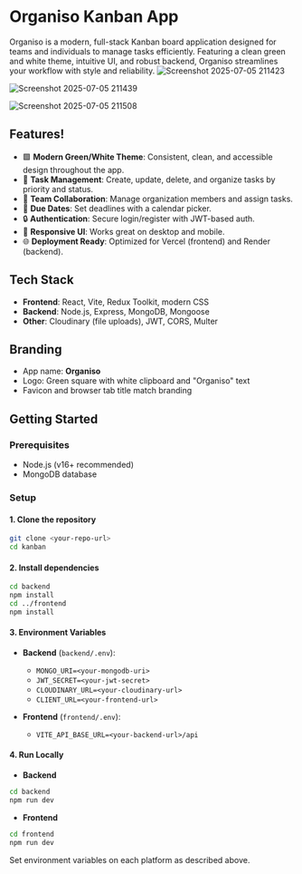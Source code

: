 # Organiso Kanban App

Organiso is a modern, full-stack Kanban board application designed for teams and individuals to manage tasks efficiently. Featuring a clean green and white theme, intuitive UI, and robust backend, Organiso streamlines your workflow with style and reliability.
![Screenshot 2025-07-05 211423](https://github.com/user-attachments/assets/5542c2ae-5da5-46cb-b0a7-03d0289dc1ee)

![Screenshot 2025-07-05 211439](https://github.com/user-attachments/assets/b5bbadb3-4fdb-4534-8426-9954d2eac6b3)

![Screenshot 2025-07-05 211508](https://github.com/user-attachments/assets/ec0c251b-eb65-4c0e-bd75-e7ff5ac33f1c)


## Features!

- 🟩 **Modern Green/White Theme**: Consistent, clean, and accessible design throughout the app.
- 📝 **Task Management**: Create, update, delete, and organize tasks by priority and status.
- 👥 **Team Collaboration**: Manage organization members and assign tasks.
- 📅 **Due Dates**: Set deadlines with a calendar picker.
- 🔒 **Authentication**: Secure login/register with JWT-based auth.
- 🚀 **Responsive UI**: Works great on desktop and mobile.
- 🌐 **Deployment Ready**: Optimized for Vercel (frontend) and Render (backend).

## Tech Stack

- **Frontend**: React, Vite, Redux Toolkit, modern CSS
- **Backend**: Node.js, Express, MongoDB, Mongoose
- **Other**: Cloudinary (file uploads), JWT, CORS, Multer

## Branding

- App name: **Organiso**
- Logo: Green square with white clipboard and "Organiso" text
- Favicon and browser tab title match branding

## Getting Started

### Prerequisites
- Node.js (v16+ recommended)
- MongoDB database

### Setup

#### 1. Clone the repository
```bash
git clone <your-repo-url>
cd kanban
```

#### 2. Install dependencies
```bash
cd backend
npm install
cd ../frontend
npm install
```

#### 3. Environment Variables

- **Backend** (`backend/.env`):
  - `MONGO_URI=<your-mongodb-uri>`
  - `JWT_SECRET=<your-jwt-secret>`
  - `CLOUDINARY_URL=<your-cloudinary-url>`
  - `CLIENT_URL=<your-frontend-url>`

- **Frontend** (`frontend/.env`):
  - `VITE_API_BASE_URL=<your-backend-url>/api`

#### 4. Run Locally

- **Backend**
```bash
cd backend
npm run dev
```
- **Frontend**
```bash
cd frontend
npm run dev
```


Set environment variables on each platform as described above.




